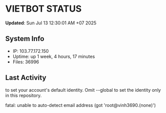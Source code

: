 # VIETBOT STATUS
**Updated**: Sun Jul 13 12:30:01 AM +07 2025

## System Info
- IP: 103.77.172.150
- Uptime: up 1 week, 4 hours, 17 minutes
- Files: 36996

## Last Activity

to set your account's default identity.
Omit --global to set the identity only in this repository.

fatal: unable to auto-detect email address (got 'root@vinh3690.(none)')
